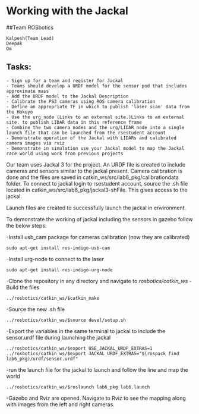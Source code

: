 # Working with the Jackal 

##Team ROSbotics
```
Kalpesh(Team Lead)
Deepak
Om
```

## Tasks:

```
- Sign up for a team and register for Jackal
- Teams should develop a URDF model for the sensor pod that includes approximate mass
- Add the URDF model to the Jackal Description
- Calibrate the PS3 cameras using ROS camera calibration
- Define an appropriate TF in which to publish 'laser scan' data from the Hokuyo
- Use the urg_node (Links to an external site.)Links to an external site. to publish LIDAR data in this reference frame
- Combine the two camera nodes and the urg/LIDAR node into a single launch file that can be launched from the rsestudent account
- Demonstrate operation of the Jackal with LIDARs and calibrated camera images via rviz
- Demonstrate in simulation use your Jackal model to map the Jackal race world using work from previous projects
```

Our team uses Jackal 3 for the project. An URDF file is created to include cameras and sensors similar to the jackal present. Camera calibration is done and the files are saved in catkin_ws/src/lab6_pkg/calibrationdata folder. To connect to jackal login to rsestudent account, source the .sh file located in  catkin_ws/src/lab6_pkg/jackal3-shFile. This gives access to the jackal.


Launch files are created to successfully launch the jackal in environment.

To demonstrate the working of jackal including the sensors in gazebo follow the below steps:

-Install usb_cam package for cameras calibration (now they are calibrated)
```
sudo apt-get install ros-indigo-usb-cam
```

-Install urg-node to connect to the laser
```
sudo apt-get install ros-indigo-urg-node
```

-Clone the repository in any directory and navigate to *rosbotics/catkin_ws*
-Build the files
```
../rosbotics/catkin_ws/$catkin_make
``` 
-Source the new .sh file
```
../rosbotics/catkin_ws/$source devel/setup.sh
```
-Export the variables in the same terminal to jackal to include the sensor.urdf file during launching the jackal
```
../rosbotics/catkin_ws/$export USE_JACKAL_URDF_EXTRAS=1
../rosbotics/catkin_ws/$export JACKAL_URDF_EXTRAS="$(rospack find lab6_pkg)/urdf/sensor.urdf"
```
-run the launch file for the jackal to launch and follow the line and map the world
```
../rosbotics/catkin_ws/$roslaunch lab6_pkg lab6.launch
```
-Gazebo and Rviz are opened. Navigate to Rviz to see the mapping along with images from the left and right cameras.
